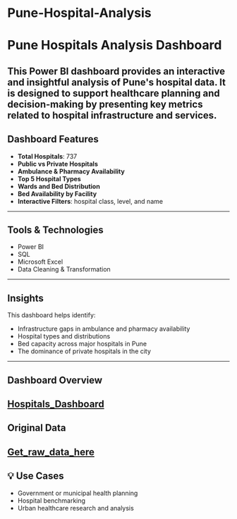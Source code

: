 # Pune-Hospital-Analysis
#  Pune Hospitals Analysis Dashboard

This Power BI dashboard provides an interactive and insightful analysis of Pune's hospital data. It is designed to support healthcare planning and decision-making by presenting key metrics related to hospital infrastructure and services.
---
##  Dashboard Features

- **Total Hospitals**: 737  
- **Public vs Private Hospitals**  
- **Ambulance & Pharmacy Availability**  
- **Top 5 Hospital Types**  
- **Wards and Bed Distribution**  
- **Bed Availability by Facility**  
- **Interactive Filters**: hospital class, level, and name  
---
##  Tools & Technologies

- Power BI  
- SQL  
- Microsoft Excel  
- Data Cleaning & Transformation
---
##  Insights

This dashboard helps identify:
- Infrastructure gaps in ambulance and pharmacy availability  
- Hospital types and distributions  
- Bed capacity across major hospitals in Pune  
- The dominance of private hospitals in the city
---

## Dashboard Overview 
[Hospitals_Dashboard](https://github.com/Khushi25-da/Pune-Hospital-Analysis/blob/main/Hospital_Dashboard.png)
---
## Original Data
[Get_raw_data_here](https://github.com/Khushi25-da/Pune-Hospital-Analysis/blob/main/Pune_hospitals_raw_data.csv)
---
## 💡 Use Cases

- Government or municipal health planning  
- Hospital benchmarking  
- Urban healthcare research and analysis
